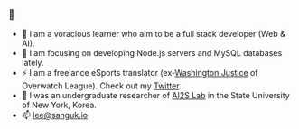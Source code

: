 ### 👋
- 🌱 I am a voracious learner who aim to be a full stack developer (Web & AI).
- 🔭 I am focusing on developing Node.js servers and MySQL databases lately.
- ⚡ I am a freelance eSports translator (ex-[Washington Justice](https://justice.overwatchleague.com/en-us/) of Overwatch League). Check out my [Twitter](https://twitter.com/AMS4NG).
- 🏫 I was an undergraduate researcher of [AI2S Lab](https://sites.google.com/view/ai2s/people?authuser=0) in the State University of New York, Korea.
- 📫 [lee@sanguk.io](https://mail.google.com/mail/?view=cm&fs=1&to=lee@sanguk.io)
